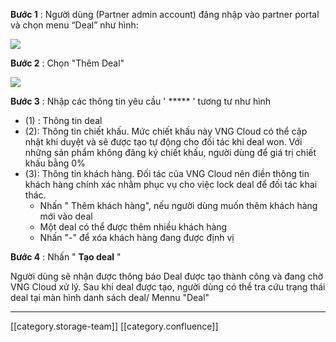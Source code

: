  **Bước 1** : Người dùng (Partner admin account) đăng nhập vào partner portal và chọn menu “Deal” như hình:

![](images/storage/image2023-11-9_17-13-28.png)

 **Bước 2** : Chọn "Thêm Deal"

![](images/storage/image2023-11-9_17-33-24.png)

 **Bước 3** : Nhập các thông tin yêu cầu ' ***** ' tương tư như hình


* (1) : Thông tin deal
* (2): Thông tin chiết khấu. Mức chiết khấu này VNG Cloud có thể cập nhật khi duyệt và sẽ được tạo tự động cho đối tác khi deal won. Với những sản phẩm không đăng ký chiết khấu, người dùng để giá trị chiết khấu bằng 0%
* (3): Thông tin khách hàng. Đối tác của VNG Cloud nên điền thông tin khách hàng chính xác nhằm phục vụ cho việc lock deal để đối tác khai thác. 
    * Nhấn " Thêm khách hàng", nếu người dùng muốn thêm khách hàng mới vào deal
    * Một deal có thể được thêm nhiều khách hàng
    * Nhấn "-" để xóa khách hàng đang được định vị

    

 **Bước 4** : Nhấn "  **Tạo deal** "

Người dùng sẽ nhận được thông báo Deal được tạo thành công và đang chờ VNG Cloud xử lý. Sau khi deal được tạo, người dùng có thể tra cứu trạng thái deal tại màn hình danh sách deal/ Mennu "Deal"





*****

[[category.storage-team]] 
[[category.confluence]] 
